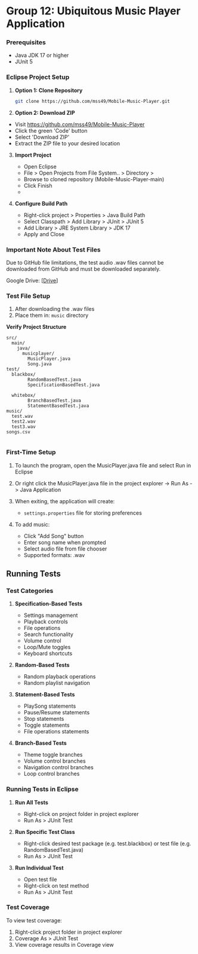 # Group 12: Ubiquitous Music Player Application

### Prerequisites
- Java JDK 17 or higher
- JUnit 5
   
### Eclipse Project Setup

1. **Option 1: Clone Repository**
   ```bash
   git clone https://github.com/mss49/Mobile-Music-Player.git
   ```
   
2.  **Option 2: Download ZIP**
- Visit https://github.com/mss49/Mobile-Music-Player
- Click the green 'Code' button
- Select 'Download ZIP'
- Extract the ZIP file to your desired location

3. **Import Project**
   - Open Eclipse
   - File > Open Projects from File System.. > Directory >
   - Browse to cloned repository (Mobile-Music-Player-main)
   - Click Finish
   - 

4. **Configure Build Path**
   - Right-click project > Properties > Java Build Path
   - Select Classpath > Add Library > JUnit > JUnit 5
   - Add Library > JRE System Library > JDK 17
   - Apply and Close

### Important Note About Test Files
Due to GitHub file limitations, the test audio .wav files cannot be downloaded from GitHub and must be downloaded separately.

Google Drive: [[Drive](https://drive.google.com/drive/folders/1KzXpnDLazx7LJHMH8nlDGSR_i8F3B4MZ?usp=drive_link)] 

### Test File Setup
1. After downloading the .wav files
2. Place them in: `music` directory


**Verify Project Structure**
   ```
   src/
     main/
       java/
         musicplayer/
           MusicPlayer.java
           Song.java
   test/
     blackbox/
           RandomBasedTest.java
           SpecificationBasedTest.java
           
     whitebox/
           BranchBasedTest.java
           StatementBasedTest.java
   music/
     test.wav
     test2.wav
     test3.wav
   songs.csv
           
   ```



### First-Time Setup
1. To launch the program, open the MusicPlayer.java file and select Run in Eclipse
2. Or right click the MusicPlayer.java file in the project explorer -> Run As -> Java Application
3. When exiting, the application will create:
   - `settings.properties` file for storing preferences

4. To add music:
   - Click "Add Song" button
   - Enter song name when prompted
   - Select audio file from file chooser
   - Supported formats: .wav
  
## Running Tests

### Test Categories

1. **Specification-Based Tests**
   - Settings management
   - Playback controls
   - File operations
   - Search functionality
   - Volume control
   - Loop/Mute toggles
   - Keyboard shortcuts

2. **Random-Based Tests**
   - Random playback operations
   - Random playlist navigation

3. **Statement-Based Tests**
   - PlaySong statements
   - Pause/Resume statements
   - Stop statements
   - Toggle statements
   - File operations statements

4. **Branch-Based Tests**
   - Theme toggle branches
   - Volume control branches
   - Navigation control branches
   - Loop control branches

### Running Tests in Eclipse

1. **Run All Tests**
   - Right-click on project folder in project explorer
   - Run As > JUnit Test

2. **Run Specific Test Class**
   - Right-click desired test package (e.g. test.blackbox) or test file (e.g. RandomBasedTest.java)
   - Run As > JUnit Test

3. **Run Individual Test**
   - Open test file
   - Right-click on test method
   - Run As > JUnit Test

### Test Coverage

To view test coverage:
1. Right-click project folder in project explorer
2. Coverage As > JUnit Test
3. View coverage results in Coverage view


